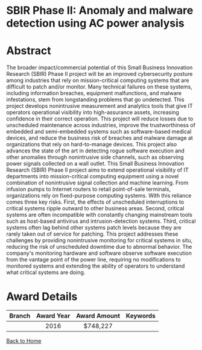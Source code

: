 
SBIR Phase II: Anomaly and malware detection using AC power analysis
====================================================================

# Abstract


The broader impact/commercial potential of this Small Business Innovation Research (SBIR) Phase II project will be an improved cybersecurity posture among industries that rely on mission-critical computing systems that are difficult to patch and/or monitor. Many technical failures on these systems, including information breaches, equipment malfunctions, and malware infestations, stem from longstanding problems that go undetected. This project develops nonintrusive measurement and analytics tools that give IT operators operational visibility into high-assurance assets, increasing confidence in their correct operation. This project will reduce losses due to unscheduled maintenance across industries, improve the trustworthiness of embedded and semi-embedded systems such as software-based medical devices, and reduce the business risk of breaches and malware damage at organizations that rely on hard-to-manage devices. This project also advances the state of the art in detecting rogue software execution and other anomalies through nonintrusive side channels, such as observing power signals collected on a wall outlet. This Small Business Innovation Research (SBIR) Phase II project aims to extend operational visibility of IT departments into mission-critical computing equipment using a novel combination of nonintrusive signal collection and machine learning. From infusion pumps to Internet routers to retail point-of-sale terminals, organizations rely on fixed-purpose computing systems. With this reliance comes three key risks. First, the effects of unscheduled interruptions to critical systems ripple outward to other business areas. Second, critical systems are often incompatible with constantly changing mainstream tools such as host-based antivirus and intrusion-detection systems. Third, critical systems often lag behind other systems patch levels because they are rarely taken out of service for patching. This project addresses these challenges by providing nonintrusive monitoring for critical systems in situ, reducing the risk of unscheduled downtime due to abnormal behavior. The company's monitoring hardware and software observe software execution from the vantage point of the power line, requiring no modifications to monitored systems and extending the ability of operators to understand what critical systems are doing.  

# Award Details

|Branch|Award Year|Award Amount|Keywords|
| :---: | :---: | :---: | :---: |
||2016|$748,227||
  
  


[Back to Home](https://github.com/chrischow/dod_sbir_awards/Reports/JT/#226)